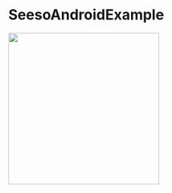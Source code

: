 # SeesoAndroidExample

<img width="300" src="https://user-images.githubusercontent.com/30307587/87245056-17f35300-c47d-11ea-84e2-56ee66d0218a.gif">
